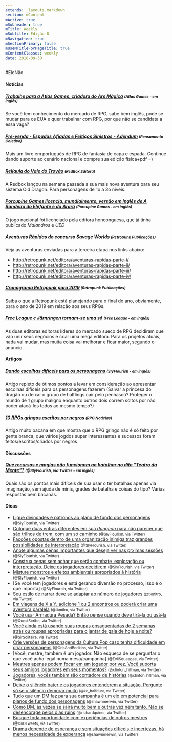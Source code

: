 ```yaml
---
extends: _layouts.markdown
section: mContent
mActive: true
mSubheader: true
mTitle: Weekly
mSubtitle: Edição 8
mNavigation: true
mSectionPrimary: false
mUseMTitleForPageTitle: true
mContentClasses: weekly
date: 2018-09-30
---
```


#EleNão.

#### Notícias

##### [Trabalhe para a Atlas Games, criadora do Ars Mágica] <small>(Atlas Games - em inglês)</small>

Se você tem conhecimento do mercado de RPG, sabe bem inglês, pode se mudar para os EUA e quer trabalhar com RPG, por que não se candidata a essa vaga?

##### [Pré-venda - Espadas Afiadas e Feitiços Sinistros - Adendum] <small>(Pensamento Coletivo)</small>

Mais um livro em português de RPG de fantasia de capa e espada. Continue dando suporte ao cenário nacional e compre sua edição fìsica+pdf =)

##### [Relíquia do Vale do Trovão] <small>(RedBox Editora)</small>

A Redbox lançou na semana passada a sua mais nova aventura para seu sistema Old Dragon. Para personagens de 1o a 3o níveis.

##### [Porcupine Games licencia, mundialmente, versão em inglês de *A Bandeira do Elefante e da Arara*] <small>(Porcupine Games - em inglês)</small>

O jogo nacional foi licenciado pela editora honconguesa, que já tinha publicado *Malandros* e *UED*

##### Aventuras Rápidas do concurso Savage Worlds <small>(Retropunk Publicações)</small>

Veja as aventuras enviadas para a terceira etapa nos links abaixo:

- http://retropunk.net/editora/aventuras-rapidas-parte-i/
- http://retropunk.net/editora/aventuras-rapidas-parte-ii/
- http://retropunk.net/editora/aventuras-rapidas-parte-iii/
- http://retropunk.net/editora/aventuras-rapidas-parte-iv/

##### [Cronograma Retropunk para 2019] <small>(Retropunk Publicações)</small>

Saiba o que a Retropunk está planejando para o final do ano, obviamente, para o ano de 2019 em relação aos seus RPGs.

##### [Free League e Järnringen tornam-se uma só] <small>(Free League - em inglês)</small>

As duas editoras editoras líderes do mercado sueco de RPG decidiram que vão unir seus negócios e criar uma mega editora. Para os projetos atuais, nada vai mudar, mas muita coisa vai melhorar e ficar maior, segundo o anúncio.

#### Artigos

##### [Dando escolhas difíceis para os personagens] <small>(SlyFlourish - em inglês)</small>

Artigo repleto de ótimos pontos a levar em consideração ao apresentar escolhas difíceis para os personagens fazerem (Salvar a princesa do dragão ou deixar o grupo de halflings cair pelo penhasco? Proteger o mundo de 1 grupo malígno enquanto outros dois correm soltos por não poder atacá-los todos ao mesmo tempo?)

##### [10 RPGs gringos escritos por negros] <small>(RPG Notícias)</small>

Artigo muito bacana em que mostra que o RPG gringo não é só feito por gente branca, que vários jogdos super interessantes e sucessos foram feitos/escritos/criados por negros 

#### Discussões

##### [Que recursos e magias não funcionam ao batalhar no dito "Teatro da Mente"?] <small>(@SlyFlourish, via Twitter - em inglês)</small>

Quais são os pontos mais difíceis de sua usar o ter batalhas apenas via imaginação, sem ajuda de minis, grades de batalha e coisas do tipo? Várias respostas bem bacanas.

#### Dicas

- [Ligue divindades e patronos ao plano de fundo dos personagens] <small>(@SlyFlourish, via Twitter)</small>
- [Coloque duas entras diferentes em sua *dungeon* para não parecer que são trilhos de trem, com um só caminho] <small>(@SlyFlourish, via Twitter)</small>
- [Facções opostas dentro de uma organização inimiga traz grandes possibilidades de interpretação] <small>(@SlyFlourish, via Twitter)</small>
- [Anote algumas cenas importantes que deseja ver nas prximas sessões] <small>(@SlyFlourish, via Twitter)</small>
- [Construa cenas sem achar que serão combate, exploração ou interpretação. Deixe os jogadores decidirem] <small>(@SlyFlourish, via Twitter)</small>
- [Misture monstros e efeitos ambientais apropriados à história] <small>(@SlyFlourish, via Twitter)</small>
- [Se você tem jogadores e está gerando diversão no processo, isso é o que importa] <small>(@SlyFlourish, via Twitter)</small>
- [Seu estilo de narrar deve se adaptar ao número de jogadores] <small>(@tionitro, via Twitter)</small>
- [Em viagens de X a Y, adicione 1 ou 2 encontros ou poderá criar uma aventura paralela] <small>(@tionitro, via Twitter)</small>
- [Você usar Armadura Pesada? Então pense quando deve tirá-la ou usá-la] <small>(@QuestScribe, via Twitter)</small>
- [Você ainda está usando suas roupas ensaguentadas de 2 semanas atrás ou roupas apropriadas para o jantar de gala de hoje a noite?] <small>(@SirSolitaire, via Twitter)</small>
- [Crie versões de personagens da Cultura Pop caso tenha dificuldade em criar personagens] <small>(@OdsAndBodkins, via Twitter)</small>
- [Você, mestre, também é um jogador. Não esqueça de se perguntar o que você acha legal numa mesa/campanha] <small>(@EvilSqueegee, via Twitter)</small>
- [Mestres apenas podem focar em um jogador por vez. Você suporta seus amigos jogadores em seus momentos?] <small>(@clinton_hillman, via Twitter)</small>
- [Jogadores, vocês também são contadore de histórias] <small>(@clinton_hillman, via Twitter)</small>
- [Deixe o silêncio bater e os jogadores entenderem a situação. Pergunte só se o silêncio demorar muito] <small>(@kc_halfdust, via Twitter)</small>
- [Tudo que um DM faz para sua campanha é um elo em potencial para planos de fundo dos personagens] <small>(@shawnmerwin, via Twitter)</small>
- [Como DM, às vezes se sairá muito bem e outras vez nem tanto. Não se desencorage pelos dias ruins] <small>(@richardquiner, via Twitter)</small>
- [Busque toda oportunidade com experiências de outros mestres] <small>(@DnDTweets, via Twitter)</small>
- [Drama depende de esperança e sem situações difíceis e incertezas, há menos necessidade de experança] <small>(@shawnmerwin, via Twitter)</small>

[Ligue divindades e patronos ao plano de fundo dos personagens]: https://twitter.com/SlyFlourish/status/1047870269396844544
[Coloque duas entras diferentes em sua *dungeon* para não parecer que são trilhos de trem, com um só caminho]: https://twitter.com/SlyFlourish/status/1047538069929320449
[Tudo que um DM faz para sua campanha é um elo em potencial para planos de fundo dos personagens]: https://twitter.com/shawnmerwin/status/1046835882886647809
[Facções opostas dentro de uma organização inimiga traz grandes possibilidades de interpretação]: https://twitter.com/SlyFlourish/status/1047160582632329217
[Anote algumas cenas importantes que deseja ver nas prximas sessões]: https://twitter.com/SlyFlourish/status/1046781868673310721
[Construa cenas sem achar que serão combate, exploração ou interpretação. Deixe os jogadores decidirem]: https://twitter.com/SlyFlourish/status/1045728650430230528
[Misture monstros e efeitos ambientais apropriados à história]: https://twitter.com/SlyFlourish/status/1048262846772125697
[Deixe o silêncio bater e os jogadores entenderem a situação. Pergunte só se o silêncio demorar muito]: https://twitter.com/kc_halfdust/status/1047075084735864832
[Como DM, às vezes se sairá muito bem e outras vez nem tanto. Não se desencorage pelos dias ruins]: https://twitter.com/richardquiner/status/1047146966273032192
[Busque toda oportunidade com experiências de outros mestres]: https://twitter.com/DnDTweets/status/1047182937438003201
[Drama depende de esperança e sem situações difíceis e incertezas, há menos necessidade de experança]: https://twitter.com/shawnmerwin/status/1047194448487231491
[Mestres apenas podem focar em um jogador por vez. Você suporta seus amigos jogadores em seus momentos?]: https://twitter.com/clinton_hillman/status/1047488222543007745
[Você, mestre, também é um jogador. Não esqueça de perguntar o que você acha legal numa mesa/campanha]: https://twitter.com/EvilSqueegee/status/1047499279605092352
[Jogadores, vocês também são contadore de histórias]: https://twitter.com/clinton_hillman/status/1047841136771907589
[Crie versões de personagens da Cultura Pop caso tenha dificuldade em criar personagens]: https://twitter.com/OdsAndBodkins/status/1047888795511734272
[Você ainda está usando suas roupas ensaguentadas de 2 semanas atrás ou roupas apropriadas para o jantar de gala de hoje a noite?]: https://twitter.com/Sir_Solitaire/status/1047978807754293248
[Você usar Armadura Pesada? Então pense quando deve tirá-la ou usá-la]: https://twitter.com/Questscribe/status/1047887127290306562
[Em viagens de X a Y, adicione 1 ou 2 encontros ou poderá criar uma aventura paralela]: https://twitter.com/tionitro/status/1047271821631004672
[Seu estilo de narrar deve se adaptar ao número de jogadores]: https://twitter.com/tionitro/status/1045774245341659137
[Que recursos e magias não funcionam ao batalhar no dito "Teatro da Mente"?]: https://twitter.com/SlyFlourish/status/1047795878042513408
[Dando escolhas difíceis para os personagens]: http://slyflourish.com/hard_choices.html
[Trabalhe para a Atlas Games, criadora do Ars Mágica]: http://www.atlas-games.com/jobs.php
[Pré-venda - Espadas Afiadas e Feitiços Sinistros - Adendum]: http://www.pensamentocoletivo.com.br/loja/r-p-g/espadas-afiadas-feiticos-sinistros-addendum-pre-venda/
[Relíquia do Vale do Trovão]: https://loja.redboxeditora.com.br/rpg/Reliquia-do-Vale-do-Trovao
[10 RPGs gringos escritos por negros]: http://www.rpgnoticias.com.br/10-rpgs-gringos-escritos-por-negros/
[Porcupine Games licencia, mundialmente, versão em inglês de *A Bandeira do Elefante e da Arara*]: http://porcupinegames.com/entries/general/coming-soon-from-porcupine-the-elephant-and-macaw-banner-
[Cronograma Retropunk para 2019]: http://retropunk.net/editora/cronograma-retropunk-2019/
[Free League e Järnringen tornam-se uma só]: http://frialigan.se/en/news/#/pressreleases/free-league-and-jaernringen-become-one-2739714

